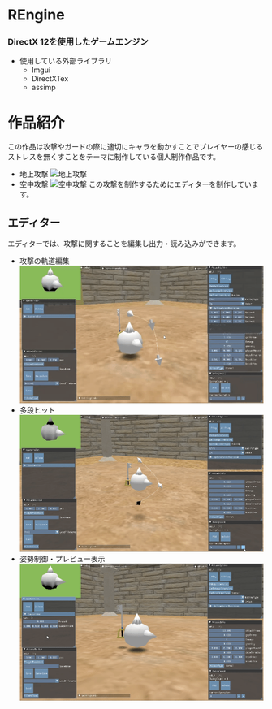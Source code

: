 # REngine
### DirectX 12を使用したゲームエンジン
* 使用している外部ライブラリ
    * Imgui
    * DirectXTex
    * assimp

# 作品紹介
この作品は攻撃やガードの際に適切にキャラを動かすことでプレイヤーの感じるストレスを無くすことをテーマに制作している個人制作作品です。  
* 地上攻撃
![地上攻撃](ReadMeTexture/groundAttack.gif)
* 空中攻撃
![空中攻撃](ReadMeTexture/airAttack.gif)
この攻撃を制作するためにエディターを制作しています。  
## エディター
エディターでは、攻撃に関することを編集し出力・読み込みができます。
* 攻撃の軌道編集
![攻撃の軌道編集](ReadMeTexture/spline_after.gif)
* 多段ヒット
![多段ヒット](ReadMeTexture/swing.gif)
* 姿勢制御・プレビュー表示
![姿勢制御・プレビュー表示](ReadMeTexture/preview.gif)